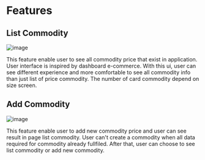 # Features

## List Commodity

![image](https://user-images.githubusercontent.com/32569977/116662466-02292d00-a9c0-11eb-86eb-40828892a913.png)

This feature enable user to see all commodity price that exist in application. User interface is inspired by dashboard e-commerce. With this ui, user can see different experience and more comfortable to see all commodity info than just list of price commodity. The number of card commodity depend on size screen.

## Add Commodity

![image](https://user-images.githubusercontent.com/32569977/116663145-e70aed00-a9c0-11eb-8376-33ce159365f9.png)

This feature enable user to add new commodity price and user can see result in page list commodity. User can't create a commodity when all data required for commodity already fullfiled. After that, user can choose to see list commodity or add new commodity.
